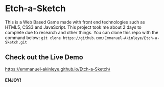 # Etch-a-Sketch
This is a Web Based Game made with front end technologies such as HTML5, CSS3 and JavaScript.
This project took me about 2 days to complete due to research and other things.
You can clone this repo with the command below:
`git clone https://github.com/Emmanuel-Akinleye/Etch-a-Sketch.git`

## Check out the Live Demo
https://emmanuel-akinleye.github.io/Etch-a-Sketch/

#### ENJOY!
